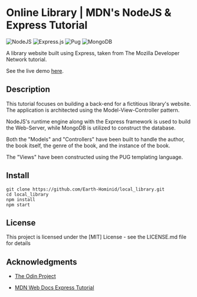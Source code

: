 # Online Library | MDN's NodeJS & Express Tutorial

![NodeJS](https://img.shields.io/badge/node.js-6DA55F?style=for-the-badge&logo=node.js&logoColor=white) ![Express.js](https://img.shields.io/badge/express.js-%23404d59.svg?style=for-the-badge&logo=express&logoColor=%2361DAFB) ![Pug](https://img.shields.io/badge/Pug-FFF?style=for-the-badge&logo=pug&logoColor=A86454) ![MongoDB](https://img.shields.io/badge/MongoDB-%234ea94b.svg?style=for-the-badge&logo=mongodb&logoColor=white)

A library website built using Express, taken from The Mozilla Developer Network tutorial.

See the live demo [here](https://secret-crag-48856.herokuapp.com/).

## Description

This tutorial focuses on building a back-end for a fictitious library's website. The application is architected using the Model-View-Controller pattern.

NodeJS's runtime engine along with the Express framework is used to build the Web-Server, while MongoDB is utilized to construct the database.

Both the "Models" and "Controllers" have been built to handle the author, the book itself, the genre of the book, and the instance of the book.

The "Views" have been constructed using the PUG templating language.

## Install

```
git clone https://github.com/Earth-Hominid/local_library.git
cd local_library
npm install
npm start
```

## License

This project is licensed under the [MIT] License - see the LICENSE.md file for details

## Acknowledgments

- [The Odin Project](https://www.theodinproject.com/paths/full-stack-javascript/courses/nodejs/lessons/express-105-forms-and-deployment)

- [MDN Web Docs Express Tutorial](https://developer.mozilla.org/en-US/docs/Learn/Server-side/Express_Nodejs/Tutorial_local_library_website)
